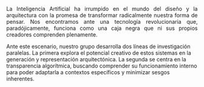 <p align="justify">La Inteligencia Artificial ha irrumpido en el mundo del diseño y la arquitectura con la promesa de transformar radicalmente nuestra forma de pensar. Nos encontramos ante una tecnología revolucionaria que, paradójicamente, funciona como una caja negra que ni sus propios creadores comprenden plenamente. 

Ante este escenario, nuestro grupo desarrolla dos líneas de investigación paralelas. La primera explora el potencial creativo de estos sistemas en la generación y representación arquitectónica. La segunda se centra en la transparencia algorítmica, buscando comprender su funcionamiento interno para poder adaptarla a contextos específicos y minimizar sesgos inherentes. </p>